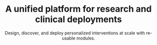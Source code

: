 ---
title: A unified platform for research and clinical deployments
image: images/temp.jpg
bgcolor: "#242F40"
subtitle: Design, discover, and deploy personalized interventions at scale with re-usable modules.
introtitle: Mix and match modules to tailor interventions for desired outcomes
introsubtitle: Way to Health capabilities are built and made available as re-usable modules. 
introtext: Researchers and clinicians have combinewd these modules in different ways to create innovative interventions rapidly, test them and quickly deploy them fully integrated with their EHR. 

modules:
  introtitle: Build your own intervention quickly
  introsubtitle: Way to Health capabilities are grouped into modules. Configure them to address your specific needs and combine them together to quickly build, test and deploy interventions. Choose your deployment model - pilot, standalone or scaled and EHR integrated.
  module: 
    - module_name: Conversations
      image: images/temp.jpg
      image_caption: 
      subtitle1: Two-way Texting
      description1: Communication with patients and / or study participants is key to engaging them in their health. You can choose from a variety of communication techniques or combine them in interesting ways tailored to a patient's behavior. Texts can be sent out based on set schedules and / or rules. These configuration rules can be as simple as responding with a personalized "Great job, John" or as complex as evaluating blood pressure values and generating with an in-basket message.
      subtitle2: Survey Management
      description2: In cases where more data needs to be collected (demographics, symptoms, etc.), the system offers the ability to create a survey. You can either integrate the survey with Qualtrics or create your own survey from scratch using the built-in survey creation and deployment tool. These surveys can be sent out to patients based on specific schedules and simple or complex rules. Short surveys can be administrated over text as well. 
      subtitle3: 
      description3: 
      is_even: true
      id: patcomm
    - module_name: Remote Monitoring
      image: images/temp.jpg
      image_caption: 
      subtitle1: Vitals and Activity Monitoring
      description1: The platform integrates directly with a number of biomedical devices to capture vitals directly from the patient / participant. The kinds of vitals captured include blood pressure, medication adherence, sleep tracking, weight, blood glucose and many more continue to be added. Additional devices are added quickly on request.
      subtitle2: Patient Reported Outcomes
      description2: The system also allows patients to report their PROs, adverse events (AEs), symptoms and more via structured or unstructured conversations. These can be patient initiated and follow decision trees of your choosing. 
      subtitle3: 
      description3: 
      is_even: false
      id: remote    
    - module_name: Randomized Control Trials
      image: images/temp.jpg
      image_caption: 
      subtitle1: Arms & Randomization
      description1: Setup multiple arms for studies including a control arm. The platform also offers multiple computerized randomization of participants, including the configurable choices for stratified, blocked, weighted, and adaptive randomization strategies. Ongoing management of participants via a "triage" view is also available out-of-the-box.
      subtitle2: Enrollment & eConsent
      description2: Setup customized enrollment flows to maximize participant uptake. Run virtual trials in any state and manage it all remotely using tools such as intake surveys and eConsenting. Way to Health has been used to support over 150 different studies and the platform, past and current Principal Investigators (PIs) have credibility among the research and funding communities. 
      subtitle3: 
      description3: 
      is_even: true
      id: rct
    - module_name: Study & Survey Libraries
      image: images/temp.jpg
      image_caption: 
      subtitle1: Study Library
      description1: Quaerat est totam quia sed qui sed nemo est. Officia quas laborum. Ex dolorum delectus quia rem qui. Ipsa aliquid eos maxime quidem rem repudiandae. Est tempore recusandae. Dignissimos voluptatem nostrum.
      subtitle2: Survey Library
      description2: Vel et ut commodi amet ut officiis eos molestias. Dolores dolorem amet consequuntur qui. Sequi est omnis quo laborum dolore. Id molestiae odit nesciunt unde natus est. Sint possimus maxime dolorem sequi doloremque. Nobis ab occaecati.
      subtitle3: 
      description3: 
      is_even: false
      id: library    
    - module_name: Behavioral Science & Economics
      image: images/temp.jpg
      image_caption: 
      subtitle1: Gamification & Social
      description1: Games and social media are significant drivers of human behavior. The platform allows patients to earn points, level up, use lifelines and more. These features can be combined with peer competition or support.
      subtitle2: Financial Incentives
      description2: Lotteries, loss and gain framed incentives and much more can be easily applied to activities - steps, weighings, pretty much any data gathered by the platform from any data source. Apply different strategies to different populations and depending on the type of activity.
      subtitle3: 
      description3: 
      is_even: true
      id: be     
    - module_name: Rules Engine
      image: images/temp.jpg
      image_caption: 
      subtitle1: Schedule or event driven
      description1: All interventions require recurrence based on a defined period - hours, days, weeks or months or off an event (such as admission). Research studies or clinical deployments both require this to be further tailored by each arm or patient. The platform has been designed to support these use cases and more.
      subtitle2: Alerts & Incidents
      description2: To maximize the productivity of staff and providers, the Way To Health platform allows for the creation of incidents or alerts whenever certain exception criteria are met. Configure notifications depending on the users role.
      subtitle3: 
      description3: 
      is_even: false
      id: rulesengine
    - module_name: EHR integration
      image: images/temp.jpg
      image_caption: 
      subtitle1: Bi-directional integration 
      description1: It is our belief that EHRs should be the system of record for all patient data. Additionally, any provider action needed should also be done via the EHR. With this in mind, the platform provides bi-directional integration currently with Epic (and additional EHRs on request).
      subtitle2: Way to Health inside
      description2: We offer multiple ways in which we can integrate with the EHR. Via embeds in the EHR itself, HL7 based, API (FHIR, Open.Epic, other) and many more as needed. 
      subtitle3: 
      description3: 
      is_even: true
      id: ehr
---